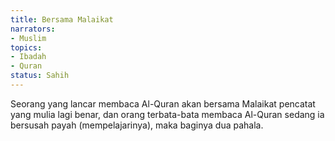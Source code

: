 ```yaml
---
title: Bersama Malaikat
narrators:
- Muslim
topics:
- Ibadah
- Quran
status: Sahih
---
```


Seorang yang lancar membaca Al-Quran akan bersama Malaikat pencatat yang mulia lagi benar, dan orang terbata-bata membaca Al-Quran sedang ia bersusah payah (mempelajarinya), maka baginya dua pahala.
